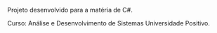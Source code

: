 Projeto desenvolvido para a matéria de C#.

Curso: Análise e Desenvolvimento de Sistemas
Universidade Positivo.
